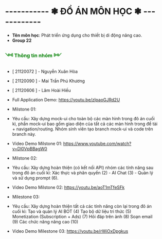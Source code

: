 # -----------  ❃ ĐỒ ÁN MÔN HỌC  ❃   ------------

- **Tên môn học**: Phát triển ứng dụng cho thiết bị di động nâng cao.
- **Group 22**

<h3 style="color: green;">༺ Thông tin nhóm ༻</h3> 

- [ 21120072 ] - Nguyễn Xuân Hòa
- [ 21120090 ] - Mai Trần Phú Khương 
- [ 21120606 ] - Lâm Hoài Hiếu

- Full Application Demo: https://youtu.be/zIpaoGJRd2U 

- Milstone 01:  
- Yêu cầu: Xây dựng mock-ui cho toàn bộ các màn hình trong đô án cuối kì, phần mock-ui bao gồm giao diện của tất cả các màn hình trong để tài + navigation/routing. Nhóm sinh viên tạo branch mock-ui và code trên branch này.
- Video Demo Milstone 01: https://www.youtube.com/watch?v=Dl0VpBBagW0

- Milstone 02:
- Yêu cầu: Xây dựng hoàn thiện (có kết nối API) nhóm các tính năng sau trong đô án cuối kì: Xác thực và phân quyền (2) - AI Chat (3) - Quản lý và sử dụng prompt (6).
- Video Demo Milstone 02: https://youtu.be/aoT1mTfeSFk

- Milestone 03:
- Yêu cầu: Xây dựng hoàn thiện tất cả các tính năng còn lại trong đô án cuối kì:
    Tạo và quản lý AI BOT (4)
    Tạo bộ dữ liệu tri thức (5)
    Monetization (Subscription + Ads) (7)
    Hỏi đáp trên ảnh (8)
    Soạn email (9)
    Các chức năng nâng cao (10)
- Video Demo Milestone 03: https://youtu.be/rWiOxDpgkus
